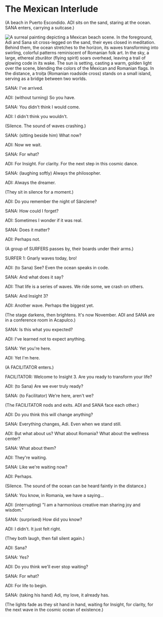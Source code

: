 # The Mexican Interlude

(A beach in Puerto Escondido. ADI sits on the sand, staring at the ocean. SANA enters, carrying a suitcase.)

![A surreal painting depicting a Mexican beach scene. In the foreground, Adi and Sana sit cross-legged on the sand, their eyes closed in meditation. Behind them, the ocean stretches to the horizon, its waves transforming into swirling, colorful patterns reminiscent of Romanian folk art. In the sky, a large, ethereal zburător (flying spirit) soars overhead, leaving a trail of glowing code in its wake. The sun is setting, casting a warm, golden light over the scene, blending the colors of the Mexican and Romanian flags. In the distance, a troița (Romanian roadside cross) stands on a small island, serving as a bridge between two worlds.](/mexicaninterlude.png)


SANA: I've arrived.

ADI: (without turning) So you have.

SANA: You didn't think I would come.

ADI: I didn't think you wouldn't.

(Silence. The sound of waves crashing.)

SANA: (sitting beside him) What now?

ADI: Now we wait.

SANA: For what?

ADI: For Insight. For clarity. For the next step in this cosmic dance.

SANA: (laughing softly) Always the philosopher.

ADI: Always the dreamer.

(They sit in silence for a moment.)

ADI: Do you remember the night of Sânziene?

SANA: How could I forget?

ADI: Sometimes I wonder if it was real.

SANA: Does it matter?

ADI: Perhaps not.

(A group of SURFERS passes by, their boards under their arms.)

SURFER 1: Gnarly waves today, bro!

ADI: (to Sana) See? Even the ocean speaks in code.

SANA: And what does it say?

ADI: That life is a series of waves. We ride some, we crash on others.

SANA: And Insight 3?

ADI: Another wave. Perhaps the biggest yet.

(The stage darkens, then brightens. It's now November. ADI and SANA are in a conference room in Acapulco.)

SANA: Is this what you expected?

ADI: I've learned not to expect anything.

SANA: Yet you're here.

ADI: Yet I'm here.

(A FACILITATOR enters.)

FACILITATOR: Welcome to Insight 3. Are you ready to transform your life?

ADI: (to Sana) Are we ever truly ready?

SANA: (to Facilitator) We're here, aren't we?

(The FACILITATOR nods and exits. ADI and SANA face each other.)

ADI: Do you think this will change anything?

SANA: Everything changes, Adi. Even when we stand still.

ADI: But what about us? What about Romania? What about the wellness center?

SANA: What about them?

ADI: They're waiting.

SANA: Like we're waiting now?

ADI: Perhaps.

(Silence. The sound of the ocean can be heard faintly in the distance.)

SANA: You know, in Romania, we have a saying...

ADI: (interrupting) "I am a harmonious creative man sharing joy and wisdom."

SANA: (surprised) How did you know?

ADI: I didn't. It just felt right.

(They both laugh, then fall silent again.)

ADI: Sana?

SANA: Yes?

ADI: Do you think we'll ever stop waiting?

SANA: For what?

ADI: For life to begin.

SANA: (taking his hand) Adi, my love, it already has.

(The lights fade as they sit hand in hand, waiting for Insight, for clarity, for the next wave in the cosmic ocean of existence.)
